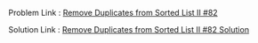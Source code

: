 Problem Link : [Remove Duplicates from Sorted List II #82](https://leetcode.com/problems/remove-duplicates-from-sorted-list-ii/description/)

Solution Link : [Remove Duplicates from Sorted List II #82 Solution](https://github.com/Vartika-Bansal15/Data-Structures-and-Algorithms/blob/main/Linked%20List%20Manipulation%20Patterns/In-place%20Reversal/Remove%20Duplicates%20from%20Sorted%20List%20II%20%2382/Solution.java)
